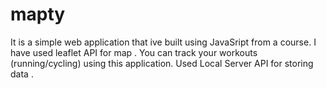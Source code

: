 # mapty

It is a simple web application that ive built using JavaSript from a course. 
I have used leaflet API for map .
You can track your workouts (running/cycling) using this application.
Used Local Server API for storing data .
